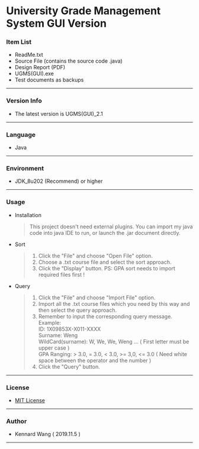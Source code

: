 # University Grade Management System GUI Version
### Item List
+ ReadMe.txt
+ Source File (contains the source code .java)
+ Design Report (PDF)
+ UGMS(GUI).exe
+ Test documents as backups
------
### Version Info
+ The latest version is UGMS(GUI)_2.1
------
### Language
+ Java
------
### Environment
+ JDK_8u202 (Recommend) or higher
------
### Usage
+ Installation

  > This project doesn't need external plugins. You can import my java code into java IDE to run, or launch the .jar document directly.
+ Sort

  > 1. Click the "File" and choose "Open File" option.
  > 2. Choose a .txt course file and select the sort approach.
  > 3. Click the "Display" button.
  > PS: GPA sort needs to import required files first !
+ Query

  > 1. Click the "File" and choose "Import File" option.
  > 2. Import all the .txt course files which you need by this way and then select the query approach.
  > 3. Remember to input the corresponding query message.  
       Example:  
       ID:  1X09853X-X011-XXXX  
       Surname: Weng  
       WildCard(surname): W, We, We, Weng ... ( First letter must be upper case )  
       GPA Ranging: > 3.0, = 3.0, < 3.0, >= 3,0, <= 3.0 ( Need white space between the operator and the number )
  > 4. Click the "Query" button.
------
### License  
+ [MIT License](https://github.com/KennardWang/UGMS_GUI/blob/master/LICENSE)
------
### Author
+ Kennard Wang ( 2019.11.5 )
------
